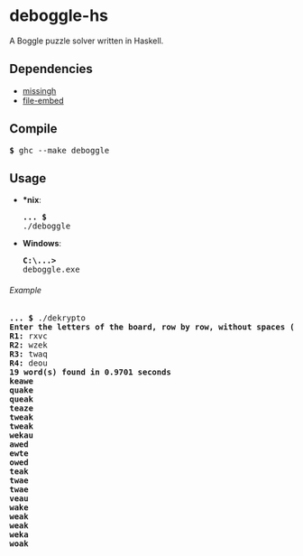 # deboggle-hs
A Boggle puzzle solver written in Haskell.

## Dependencies
- [missingh](https://hackage.haskell.org/package/MissingH)
- [file-embed](https://hackage.haskell.org/package/file-embed)

## Compile
<pre><b>$ </b>ghc --make deboggle</pre>

## Usage
- **\*nix**:  <pre><b>... $</b> ./deboggle</pre>

- **Windows**:  <pre><b>C:\\...></b> deboggle.exe</pre>

###### Example

<pre>
<b>... $</b> ./dekrypto
<b>Enter the letters of the board, row by row, without spaces (for "Qu" enter just "Q"):</b>
<b>R1: </b>rxvc 
<b>R2: </b>wzek
<b>R3: </b>twaq
<b>R4: </b>deou
<b>19 word(s) found in 0.9701 seconds
keawe
quake
queak
teaze
tweak
tweak
wekau
awed
ewte
owed
teak
twae
twae
veau
wake
weak
weak
weka
woak</b>
</pre>
